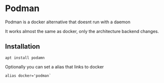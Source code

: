 # Podman

Podman is a docker alternative that doesnt run with a daemon

It works almost the same as docker, only the architecture backend changes.

## Installation

```shell
apt install podamn
```

Optionally you can set a alias that links to docker

```shell
alias docker='podman`
```

